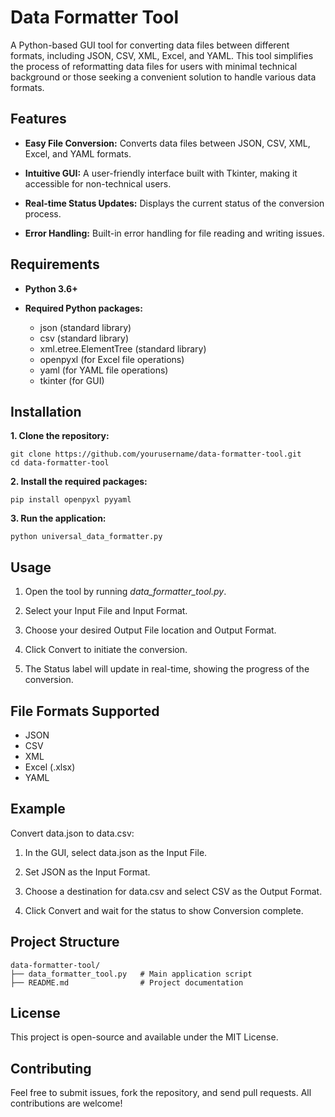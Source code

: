# Data Formatter Tool

A Python-based GUI tool for converting data files between different formats, including JSON, CSV, XML, Excel, and YAML. This tool simplifies the process of reformatting data files for users with minimal technical background or those seeking a convenient solution to handle various data formats.


## Features

- **Easy File Conversion:** Converts data files between JSON, CSV, XML, Excel, and YAML formats.

- **Intuitive GUI:** A user-friendly interface built with Tkinter, making it accessible for non-technical users.

- **Real-time Status Updates:** Displays the current status of the conversion process.

- **Error Handling:** Built-in error handling for file reading and writing issues.


## Requirements

- **Python 3.6+**
- **Required Python packages:**

  - json (standard library)
  - csv (standard library)
  - xml.etree.ElementTree (standard library)
  - openpyxl (for Excel file operations)
  - yaml (for YAML file operations)
  - tkinter (for GUI)


## Installation

**1. Clone the repository:**
```
git clone https://github.com/yourusername/data-formatter-tool.git
cd data-formatter-tool
```

**2. Install the required packages:**
```
pip install openpyxl pyyaml
```

**3. Run the application:**
```
python universal_data_formatter.py
```

## Usage

1. Open the tool by running
   *data_formatter_tool.py*.

2. Select your Input File and Input Format.

3. Choose your desired Output File location and Output Format.

4. Click Convert to initiate the conversion.

5. The Status label will update in real-time, showing the progress of the conversion.


## File Formats Supported

- JSON
- CSV
- XML
- Excel (.xlsx)
- YAML


## Example

Convert data.json to data.csv:

1. In the GUI, select data.json as the Input File.

2. Set JSON as the Input Format.

3. Choose a destination for data.csv and select CSV as the Output Format.

4. Click Convert and wait for the status to show Conversion complete.


## Project Structure
```
data-formatter-tool/
├── data_formatter_tool.py   # Main application script
├── README.md                # Project documentation
```

## License

This project is open-source and available under the MIT License.


## Contributing

Feel free to submit issues, fork the repository, and send pull requests. All contributions are welcome!
